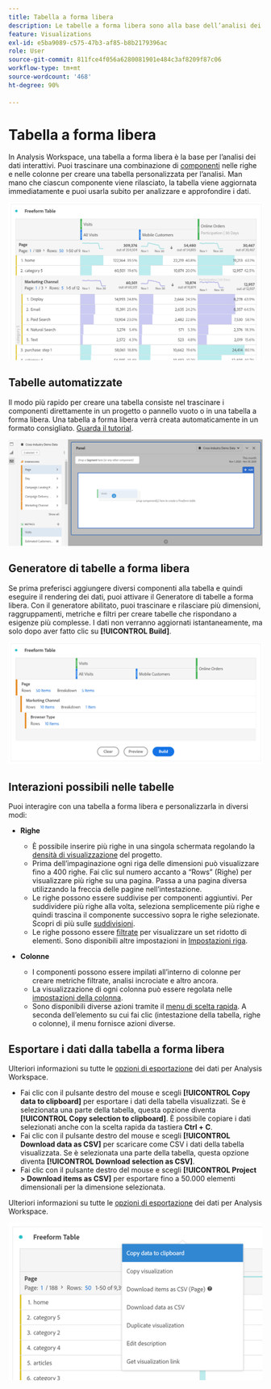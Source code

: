 ```yaml
---
title: Tabella a forma libera
description: Le tabelle a forma libera sono alla base dell’analisi dei dati in Workspace
feature: Visualizations
exl-id: e5ba9089-c575-47b3-af85-b8b2179396ac
role: User
source-git-commit: 811fce4f056a6280081901e484c3af8209f87c06
workflow-type: tm+mt
source-wordcount: '468'
ht-degree: 90%

---
```


# Tabella a forma libera

In Analysis Workspace, una tabella a forma libera è la base per l’analisi dei dati interattivi. Puoi trascinare una combinazione di [componenti](https://experienceleague.adobe.com/docs/analytics/analyze/analysis-workspace/components/analysis-workspace-components.html?lang=it) nelle righe e nelle colonne per creare una tabella personalizzata per l’analisi. Man mano che ciascun componente viene rilasciato, la tabella viene aggiornata immediatamente e puoi usarla subito per analizzare e approfondire i dati.

![Tabella a forma libera che mostra i componenti nelle righe e nelle colonne, inclusi Visite e Ordini online per più pagine web.](assets/opening-section.png)

## Tabelle automatizzate

Il modo più rapido per creare una tabella consiste nel trascinare i componenti direttamente in un progetto o pannello vuoto o in una tabella a forma libera. Una tabella a forma libera verrà creata automaticamente in un formato consigliato. [Guarda il tutorial](https://experienceleague.adobe.com/docs/analytics-learn/tutorials/analysis-workspace/building-freeform-tables/auto-build-freeform-tables-in-analysis-workspace.html?lang=it).

![Un nuovo pannello con il componente Visite è stato rilasciato nell’area di lavoro.](assets/automated-table.png)

## Generatore di tabelle a forma libera

Se prima preferisci aggiungere diversi componenti alla tabella e quindi eseguire il rendering dei dati, puoi attivare il Generatore di tabelle a forma libera. Con il generatore abilitato, puoi trascinare e rilasciare più dimensioni, raggruppamenti, metriche e filtri per creare tabelle che rispondano a esigenze più complesse. I dati non verranno aggiornati istantaneamente, ma solo dopo aver fatto clic su **[!UICONTROL Build]**.

![Un Generatore di tabelle a forma libera che mostra ](assets/table-builder.png)

## Interazioni possibili nelle tabelle

Puoi interagire con una tabella a forma libera e personalizzarla in diversi modi:

* **Righe**
   * È possibile inserire più righe in una singola schermata regolando la [densità di visualizzazione](https://experienceleague.adobe.com/docs/analytics/analyze/analysis-workspace/build-workspace-project/view-density.html?lang=it) del progetto.
   * Prima dell’impaginazione ogni riga delle dimensioni può visualizzare fino a 400 righe. Fai clic sul numero accanto a “Rows” (Righe) per visualizzare più righe su una pagina. Passa a una pagina diversa utilizzando la freccia delle pagine nell’intestazione.
   * Le righe possono essere suddivise per componenti aggiuntivi. Per suddividere più righe alla volta, seleziona semplicemente più righe e quindi trascina il componente successivo sopra le righe selezionate. Scopri di più sulle [suddivisioni](https://experienceleague.adobe.com/docs/analytics/analyze/analysis-workspace/components/dimensions/t-breakdown-fa.html?lang=it).
   * Le righe possono essere [filtrate](https://experienceleague.adobe.com/docs/analytics/analyze/analysis-workspace/visualizations/freeform-table/filter-and-sort.html?lang=it) per visualizzare un set ridotto di elementi. Sono disponibili altre impostazioni in [Impostazioni riga](https://experienceleague.adobe.com/docs/analytics/analyze/analysis-workspace/visualizations/freeform-table/column-row-settings/table-settings.html?lang=it).

* **Colonne**
   * I componenti possono essere impilati all’interno di colonne per creare metriche filtrate, analisi incrociate e altro ancora.
   * La visualizzazione di ogni colonna può essere regolata nelle [impostazioni della colonna](https://experienceleague.adobe.com/docs/analytics/analyze/analysis-workspace/build-workspace-project/column-row-settings/column-settings.html?lang=it).
   * Sono disponibili diverse azioni tramite il [menu di scelta rapida](https://experienceleague.adobe.com/docs/analytics-learn/tutorials/analysis-workspace/building-freeform-tables/using-the-right-click-menu.html?lang=it). A seconda dell’elemento su cui fai clic (intestazione della tabella, righe o colonne), il menu fornisce azioni diverse.

## Esportare i dati dalla tabella a forma libera

Ulteriori informazioni su tutte le [opzioni di esportazione](https://experienceleague.adobe.com/docs/analytics/analyze/analysis-workspace/curate-share/download-send.html?lang=it) dei dati per Analysis Workspace.

* Fai clic con il pulsante destro del mouse e scegli **[!UICONTROL Copy data to clipboard]** per esportare i dati della tabella visualizzati. Se è selezionata una parte della tabella, questa opzione diventa **[!UICONTROL Copy selection to clipboard]**. È possibile copiare i dati selezionati anche con la scelta rapida da tastiera **Ctrl + C**.
* Fai clic con il pulsante destro del mouse e scegli **[!UICONTROL Download data as CSV]** per scaricare come CSV i dati della tabella visualizzata. Se è selezionata una parte della tabella, questa opzione diventa **[!UICONTROL Download selection as CSV]**.
* Fai clic con il pulsante destro del mouse e scegli **[!UICONTROL Project > Download items as CSV]** per esportare fino a 50.000 elementi dimensionali per la dimensione selezionata.

Ulteriori informazioni su tutte le [opzioni di esportazione](https://experienceleague.adobe.com/docs/analytics/analyze/analysis-workspace/curate-share/download-send.html?lang=it) dei dati per Analysis Workspace.

![Tabella a forma libera che mostra le opzioni di esportazione e Copia dati negli Appunti selezionati.](assets/export-options.png)
